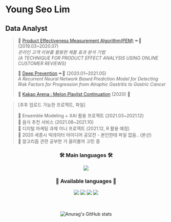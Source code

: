 # Young Seo Lim
## Data Analyst


> 📌 [Product Effectiveness Measurement Algorithm(PEM)](https://github.com/lim1014/Product-Effectiveness-Measurement-Algorithm) ✒📖 (2019.03~2020.07) </br>
>   *온라인 고객 리뷰를 활용한 제품 효과 분석 기법*</br>
>   *(A TECHNIQUE FOR PRODUCT EFFECT ANALYSIS USING ONLINE CUSTOMER REVIEWS)*</br>
>   
> 📌 [Deep Prevention](https://github.com/lim1014/DeepPrevention) ✒📖 (2020.01~2021.05) </br>
>    *A Recurrent Neural Network Based Prediction Model for Detecting Risk Factors for Progression from Atrophic Gastritis to Gastric Cancer* </br>
>    
> 📌 [Kakao Arena : Melon Playlist Continuation](https://github.com/lim1014/Kakao-Arena) (2020) 👯</br>

> [추후 업로드 가능한 프로젝트, 파일] </br>
> 
> 📌 Ensemble Modeling + XAI 활용 프로젝트 (2021.03~2021.12) </br>
> 📌 음식 추천 서비스 (2021.08~2021.10) </br>
> 📌 디지털 마케팅 과제 미니 프로젝트 (2021.12, R 활용 예정)</br>
> 📌 2020 세종시 빅데이터 아이디어 공모전 - 본인한테 파일 없음.. (본선) </br>
> 📌 알고리즘 관련 공부한 거 올려볼까 고민 중</br>


<div align = "center">
  <h3 align="center">🛠️ Main languages 🛠️</h3>
  <img src="https://img.shields.io/badge/Python-3766AB?style=flat-square&logo=Python&logoColor=white"/>
<div align = "center">
  <h3 align="center">🌱 Available languages 🌱</h3>
  <img src="https://img.shields.io/badge/Java-007396?style=flat-square&logo=Java&logoColor=white"/>
  <img src="https://img.shields.io/badge/Mysql-4479A1?style=flat-square&logo=Mysql&Studio&logoColor=white"/></a>
  <img src="https://img.shields.io/badge/linux-FCC624?style=flat-square&logo=linux&logoColor=black"/>
  <img src="https://img.shields.io/badge/MongoDB-47A248?style=flat-square&logo=MongoDB&logoColor=white"/></a>

</br></br>
![Anurag's GitHub stats](https://github-readme-stats.vercel.app/api?username=lim1014&show_icons=true&theme=white)

</div>
